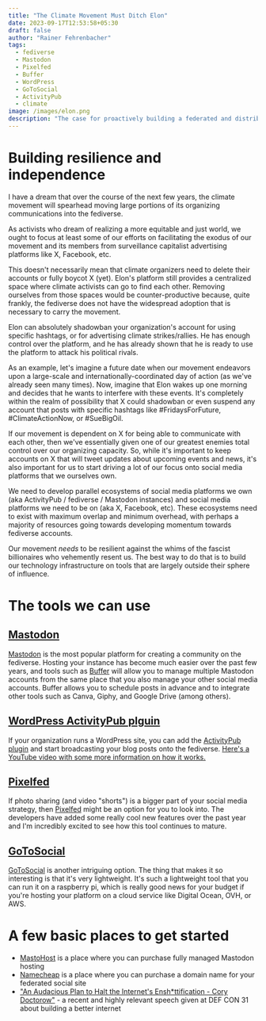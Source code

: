 ```yaml
---
title: "The Climate Movement Must Ditch Elon"
date: 2023-09-17T12:53:58+05:30
draft: false
author: "Rainer Fehrenbacher"
tags:
  - fediverse
  - Mastodon
  - Pixelfed
  - Buffer
  - WordPress
  - GoToSocial
  - ActivityPub
  - climate
image: /images/elon.png
description: "The case for proactively building a federated and distributed ecosystem of communications and social media"
---
```

# Building resilience and independence
I have a dream that over the course of the next few years, the climate movement will spearhead moving large portions of its organizing communications into the fediverse. 

As activists who dream of realizing a more equitable and just world, we ought to focus at least some of our efforts on facilitating the exodus of our movement and its members from surveillance capitalist advertising platforms like X, Facebook, etc.

This doesn't necessarily mean that climate organizers need to delete their accounts or fully boycot X (yet). Elon's platform still provides a centralized space where climate activists can go to find each other. Removing ourselves from those spaces would be counter-productive because, quite frankly, the fediverse does not have the widespread adoption that is necessary to carry the movement.

Elon can absolutely shadowban your organization's account for using specific hashtags, or for advertising climate strikes/rallies. He has enough control over the platform, and he has already shown that he is ready to use the platform to attack his political rivals.

As an example, let's imagine a future date when our movement endeavors upon a large-scale and internationally-coordinated day of action (as we've already seen many times). Now, imagine that Elon wakes up one morning and decides that he wants to interfere with these events. It's completely within the realm of possibility that X could shadowban or even suspend any account that posts with specific hashtags like #FridaysForFuture, #ClimateActionNow, or #SueBigOil.

If our movement is dependent on X for being able to communicate with each other, then we've essentially given one of our greatest enemies total control over our organizing capacity. So, while it's important to keep accounts on X that will tweet updates about upcoming events and news, it's also important for us to start driving a lot of our focus onto social media platforms that we ourselves own.

We need to develop parallel ecosystems of social media platforms we own (aka ActivityPub / fediverse / Mastodon instances) and social media platforms we need to be on (aka X, Facebook, etc). These ecosystems need to exist with maximum overlap and minimum overhead, with perhaps a majority of resources going towards developing momentum towards fediverse accounts.

Our movement *needs* to be resilient against the whims of the fascist billionaires who vehemently resent us. The best way to do that is to build our technology infrastructure on tools that are largely outside their sphere of influence.

# The tools we can use

## [Mastodon](https://joinmastodon.org/)
[Mastodon](https://joinmastodon.org/) is the most popular platform for creating a community on the fediverse. Hosting your instance has become much easier over the past few years, and tools such as [Buffer](https://buffer.com/mastodon) will allow you to manage multiple Mastodon accounts from the same place that you also manage your other social media accounts. Buffer allows you to schedule posts in advance and to integrate other tools such as Canva, Giphy, and Google Drive (among others).

## [WordPress ActivityPub plguin](https://wordpress.org/plugins/activitypub/)
If your organization runs a WordPress site, you can add the [ActivityPub plugin](https://wordpress.org/plugins/activitypub/) and start broadcasting your blog posts onto the fediverse. [Here's a YouTube video with some more information on how it works.](https://www.youtube.com/watch?v=Cx26mI78HOE)

## [Pixelfed](https://pixelfed.org/)
If photo sharing (and video "shorts") is a bigger part of your social media strategy, then [Pixelfed](https://pixelfed.org/) might be an option for you to look into. The developers have added some really cool new features over the past year and I'm incredibly excited to see how this tool continues to mature.

## [GoToSocial](https://gotosocial.org/)
[GoToSocial](https://gotosocial.org/) is another intriguing option. The thing that makes it so interesting is that it's very lightweight. It's such a lightweight tool that you can run it on a raspberry pi, which is really good news for your budget if you're hosting your platform on a cloud service like Digital Ocean, OVH, or AWS.

# A few basic places to get started
- [MastoHost](https://masto.host/) is a place where you can purchase fully managed Mastodon hosting
- [Namecheap](https://namecheap.org) is a place where you can purchase a domain name for your federated social site
- ["An Audacious Plan to Halt the Internet's Ensh*ttification - Cory Doctorow"](https://www.youtube.com/watch?v=rimtaSgGz_4) - a recent and highly relevant speech given at DEF CON 31 about building a better internet